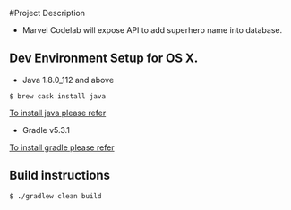 #Project Description 
- Marvel Codelab will expose API to add superhero name into database.

## Dev Environment Setup for OS X.
* Java 1.8.0_112 and above
```
$ brew cask install java
```

[To install java please refer](https://docs.oracle.com/javase/10/install/overview-jdk-10-and-jre-10-installation.htm)
* Gradle v5.3.1

[To install gradle please refer](https://gradle.org/install/)
 
  
## Build instructions
  ```
  $ ./gradlew clean build
  ```
